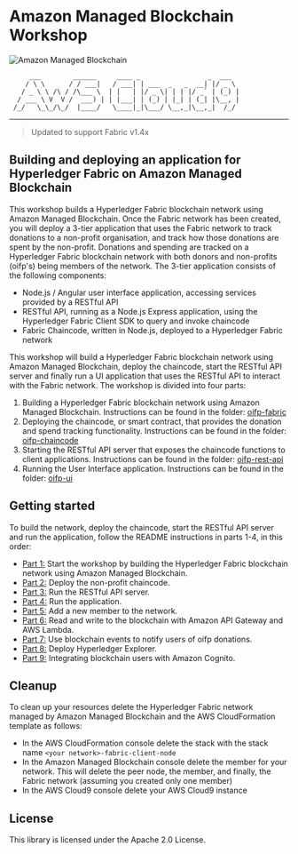 # Amazon Managed Blockchain Workshop

![Amazon Managed Blockchain](images/AmazonManagedBlockchain.png "Amazon Managed Blockchain")

         ___        ______     ____ _                 _  ___  
        / \ \      / / ___|   / ___| | ___  _   _  __| |/ _ \ 
       / _ \ \ /\ / /\___ \  | |   | |/ _ \| | | |/ _` | (_) |
      / ___ \ V  V /  ___) | | |___| | (_) | |_| | (_| |\__, |
     /_/   \_\_/\_/  |____/   \____|_|\___/ \__,_|\__,_|  /_/ 
 ----------------------------------------------------------------- 

> Updated to support Fabric v1.4x

## Building and deploying an application for Hyperledger Fabric on Amazon Managed Blockchain

This workshop builds a Hyperledger Fabric blockchain network using Amazon Managed Blockchain. Once the Fabric network has been created, you will deploy a 3-tier application that uses the Fabric network to track donations to a non-profit organisation, and track how those donations are spent by the non-profit. Donations 
and spending are tracked on a Hyperledger Fabric blockchain network with both donors and non-profits 
(oifp's) being members of the network. The 3-tier application consists of the following components:

* Node.js / Angular user interface application, accessing services provided by a RESTful API
* RESTful API, running as a Node.js Express application, using the Hyperledger Fabric Client SDK to query 
and invoke chaincode
* Fabric Chaincode, written in Node.js, deployed to a Hyperledger Fabric network

This workshop will build a Hyperledger Fabric blockchain network using Amazon Managed Blockchain, deploy the chaincode,
start the RESTful API server and finally run a UI application that uses the RESTful API to interact with the Fabric
network. The workshop is divided into four parts:

1. Building a Hyperledger Fabric blockchain network using Amazon Managed Blockchain. Instructions can be found in the folder: [oifp-fabric](oifp-fabric)
2. Deploying the chaincode, or smart contract, that provides the donation and spend tracking functionality. Instructions can be found in the folder: [oifp-chaincode](oifp-chaincode)
3. Starting the RESTful API server that exposes the chaincode functions to client applications. Instructions can be found in the folder: [oifp-rest-api](oifp-rest-api)
4. Running the User Interface application. Instructions can be found in the folder: [oifp-ui](oifp-ui)

## Getting started

To build the network, deploy the chaincode, start the RESTful API server and run the application, follow the 
README instructions in parts 1-4, in this order:

* [Part 1:](oifp-fabric/README.md) Start the workshop by building the Hyperledger Fabric blockchain network using Amazon Managed Blockchain.
* [Part 2:](oifp-chaincode/README.md) Deploy the non-profit chaincode. 
* [Part 3:](oifp-rest-api/README.md) Run the RESTful API server. 
* [Part 4:](oifp-ui/README.md) Run the application. 
* [Part 5:](new-member/README.md) Add a new member to the network. 
* [Part 6:](oifp-lambda/README.md) Read and write to the blockchain with Amazon API Gateway and AWS Lambda.
* [Part 7:](oifp-events/README.md) Use blockchain events to notify users of oifp donations.
* [Part 8:](blockchain-explorer/README.md) Deploy Hyperledger Explorer. 
* [Part 9:](../oifp-identity/README.md) Integrating blockchain users with Amazon Cognito.

## Cleanup

To clean up your resources delete the Hyperledger Fabric network managed by Amazon Managed Blockchain and the AWS CloudFormation template as follows:

* In the AWS CloudFormation console delete the stack with the stack name `<your network>-fabric-client-node`
* In the Amazon Managed Blockchain console delete the member for your network. This will delete the peer node, the member, and finally, the Fabric network (assuming you created only one member)
* In the AWS Cloud9 console delete your AWS Cloud9 instance

## License

This library is licensed under the Apache 2.0 License. 
